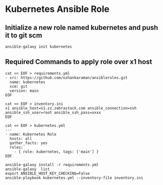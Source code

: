 # Kubernetes Ansible Role
## Initialize a new role named kubernetes and push it to git scm
```
ansible-galaxy init kubernetes
```

## Required Commands to apply role over x1 host
```
cat << EOF > requirements.yml
- src: https://github.com/ozhankaraman/ansibleroles.git
  name: kubernetes
  scm: git
  version: main
EOF

cat << EOF > inventory.ini
x1 ansible_host=x1.zz.zebrastack.com ansible_connection=ssh ansible_ssh_user=root ansible_ssh_pass=xxxx
EOF

cat << EOF > kubernetes.yml
---
- name: Kubernetes Role
  hosts: all
  gather_facts: yes
  roles:
    - { role: kubernetes, tags: ['main'] }
EOF

ansible-galaxy install -r requirements.yml
ansible-galaxy  list
export ANSIBLE_HOST_KEY_CHECKING=False
ansible-playbook kubernetes.yml --inventory-file inventory.ini
```
